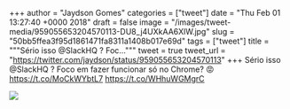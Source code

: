 
+++
author = "Jaydson Gomes"
categories = ["tweet"]
date = "Thu Feb 01 13:27:40 +0000 2018"
draft = false
image = "/images/tweet-media/959055653204570113-DU8_j4UXkAA6XlW.jpg"
slug = "50bb5ffea3f95d1861471fa8311a1408b017e69d"
tags = ["tweet"]
title = """Sério isso @SlackHQ ? Foc..."""
tweet = true
tweet_url = "https://twitter.com/jaydson/status/959055653204570113"
+++
Sério isso @SlackHQ ? Foco em fazer funcionar só no Chrome? 😡
https://t.co/MoCkWYbtL7 https://t.co/WHhuWGMgrC

![](/images/tweet-media/959055653204570113-DU8_j4UXkAA6XlW.jpg)